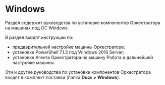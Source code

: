 # Windows
Раздел содержит руководства по установке компонентов Оркестратора на машинах под ОС  Windows. 

В раздел входят инструкции по:
- предварительной настройке машины Оркестратора;
- установке PowerShell 7.1.3 под Windows 2016 Server;
- установке Агента Оркестратора на машину Робота и дальнейшей настройке машины.

Эти и другие руководства по установке компонентов Оркестратора входят в комплект поставки (папка **Docs > Windows**).
